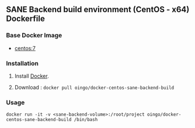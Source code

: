 ## SANE Backend build environment (CentOS - x64) Dockerfile


### Base Docker Image

* [centos:7](https://hub.docker.com/_/centos/)


### Installation

1. Install [Docker](https://www.docker.com/).

2. Download : `docker pull oingo/docker-centos-sane-backend-build`


### Usage

    docker run -it -v <sane-backend-volume>:/root/project oingo/docker-centos-sane-backend-build /bin/bash

